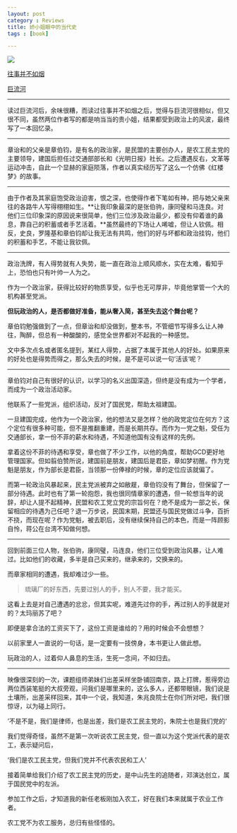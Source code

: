 ```yaml
---
layout: post
category : Reviews
title: 娇小姐眼中的当代史
tags : [book]

---
```


![](http://img4.douban.com/lpic/s1108667.jpg)

[往事并不如烟](http://book.douban.com/subject/1059336/)

[巨流河](http://jaasly.github.io/reviews/2013/09/01/Flowing-river-Weebly/)

---



读过巨流河后，余味很糟，而读过往事并不如烟之后，觉得与巨流河很相似，但又很不同，虽然两位作者写的都是响当当的贵小姐，结果都受到政治上的风波，最终写了一本回忆录。


---

章诒和的父亲是章伯钧，是有名的政治家，是民盟的主要创办人，是农工民主党的主要领导，建国后担任过交通部部长和《光明日报》社长。之后遭遇反右，文革等运动冲击，自此一个显赫的家庭陨落，作者以真实经历写了这么一个仿佛《红楼梦》的故事。


---

由于作者及其家庭饱受政治迫害，恨之深，也使得作者下笔如有神，把与她父亲来往的各路牛人写得栩栩如生。**让我印象最深的是张伯驹，康同璧和马连良。对他们三位印象深的原因说来很简单，他们三位涉及政治最少，都没有仰着谁的鼻息，靠自己的积蓄或者手艺活着。**虽然最终的下场让人唏嘘，但让人钦佩。相反，史良，罗隆基和章伯钧却让我无法有共鸣，他们的好与坏都和政治挂钩，他们的积蓄和手艺，不能让我钦佩。



---

政治洗牌，有人得势就有人失势，能一直在政治上顺风顺水，实在太难，看知乎上，恐怕也只有叶帅一人为之。

作为一个政治家，获得比较好的物质享受，似乎也无可厚非，毕竟他掌管一个大的机构甚至党派。

**但玩政治的人，是否都做好准备，能从奢入简，甚至失去这个舞台呢？**

章伯钧勉强做到了一点，但章诒和却没做到，整本书，不管细节写得多么让人神往，陶醉，但总有一种酸酸的，感觉全世界都对不起我的一种感觉。

文中多次点名或者匿名提到，某红人得势，占据了本属于其他人的好处。如果原来的好处也是得势而得之，那么失去的时候，是不是可以说一句’活该‘呢？

---

章伯钧对自己有很好的认识，以学习的名义出国深造，但终是没有成为一个学者，而成为一个政治活动家。

他联系了一些党派，组织活动，反对了国民党，帮助太祖建国。

一旦建国完成，他作为一个政治家，他的想法又是怎样？他的政党定位在何方？这个定位有很多种可能，但不是推翻重建，而是长期共存。而作为一党之魁，受任为交通部长，拿一份不菲的薪水和待遇，不知道他国有没有这样的先例。

拿着这份不菲的待遇和享受，章也做了不少工作，以他的角度，帮助GCD更好地管理国家。但如翦伯赞所说，建国前是朋友，建国后是君臣，章如梦初醒。作为党魁是朋友，作为部长是君臣，当领那一份俸禄的时候，章的定位应该就偏了。

而第一轮政治风暴起来，民主党派被弃之如敝屣，章伯钧没有了舞台，但保留了一部分待遇。此时也有了第一轮抱怨，我也很同情章家的遭遇，但一轮想当年的说辞，却让人提不起精神，民盟和农工党立党的宗旨何在？绝不是成为一部之长，保留相应的待遇为己任吧？退一万步说，民国末期，民盟还与国民党做过斗争，百折不挠，而现在呢？作为党魁，被去职后，没有继续保持自己的本色，而是一阵顾影自怜，蒋公在台湾不知做何想。

---

回到前面三位人物，张伯驹，康同璧，马连良，他们三位受到政治风暴，让人难过。比如他们的收藏，多半是自己买来的，继承来的，交换来的。

而章家相同的遭遇，我却难过少一些。

> 琉璃厂的好东西，先要过别人的手，别人不要，我才能买。


这看上去是对自己遭遇的忿忿，但其实呢，难道先过你的手，再过别人的手就是对的？太玛丽苏了吧？

即便是拿合法的工资买下了，这份工资是谁给的？用的时候会不会想想？

以前家里人一直说的一句话，是一定要有一技傍身，本书更让人做此想。

玩政治的人，过着仰人鼻息的生活，生死一念间，不如归去。


---

映像很深刻的一次，课题组师弟妹们出差采样坐卧铺回南京，路上打牌，惹得旁边两位西装笔挺的大叔旁观，问我们是哪里来的，这么多人，还都带眼镜，我们说是土壤所，出差采样回来，其中一个说，我知道，朱兆良院士在你们所对吧，我们很惊讶，以为碰上同行。

’不是不是，我们是律师，也是出差，我们是农工民主党的，朱院士也是我们党的‘

我们觉得奇怪，虽然不是第一次听说农工民主党，但一直以为这个党派代表的是农工，表示疑问后，

‘我们是农工民主党，但我们党并不代表农民和工人’

接着简单给我们介绍了农工民主党的历史，是中山先生的追随者，邓演达创立，属于国民党中的左派。

参加工作之后，才知道我的新任老板刚加入农工，好在我们本来就属于农业工作者。

农工党不为农工服务，总归有些怪怪的。

